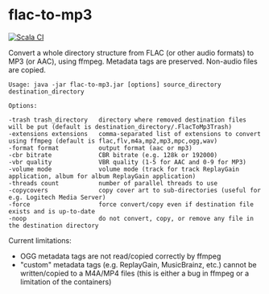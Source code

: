 # flac-to-mp3

[![Scala CI](https://github.com/obruchez/flac-to-mp3/actions/workflows/scala.yml/badge.svg)](https://github.com/obruchez/flac-to-mp3/actions/workflows/scala.yml)

Convert a whole directory structure from FLAC (or other audio formats) to MP3 (or AAC), using ffmpeg. Metadata tags are preserved. Non-audio files are copied.

```
Usage: java -jar flac-to-mp3.jar [options] source_directory destination_directory

Options:

-trash trash_directory   directory where removed destination files will be put (default is destination_directory/.FlacToMp3Trash)
-extensions extensions   comma-separated list of extensions to convert using ffmpeg (default is flac,flv,m4a,mp2,mp3,mpc,ogg,wav)
-format format           output format (aac or mp3)
-cbr bitrate             CBR bitrate (e.g. 128k or 192000)
-vbr quality             VBR quality (1-5 for AAC and 0-9 for MP3)
-volume mode             volume mode (track for track ReplayGain application, album for album ReplayGain application)
-threads count           number of parallel threads to use
-copycovers              copy cover art to sub-directories (useful for e.g. Logitech Media Server)
-force                   force convert/copy even if destination file exists and is up-to-date
-noop                    do not convert, copy, or remove any file in the destination directory
```

Current limitations:

* OGG metadata tags are not read/copied correctly by ffmpeg
* "custom" metadata tags (e.g. ReplayGain, MusicBrainz, etc.) cannot be written/copied to a M4A/MP4 files (this is either a bug in ffmpeg or a limitation of the containers)
